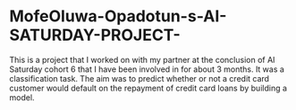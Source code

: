# MofeOluwa-Opadotun-s-AI-SATURDAY-PROJECT-
This is a project that I worked on with my partner at the conclusion of AI Saturday cohort 6 that I have been involved in for about 3 months. 
It was a classification task. The aim was to predict whether or not a credit card customer would default on the repayment of credit card loans by building a model.
